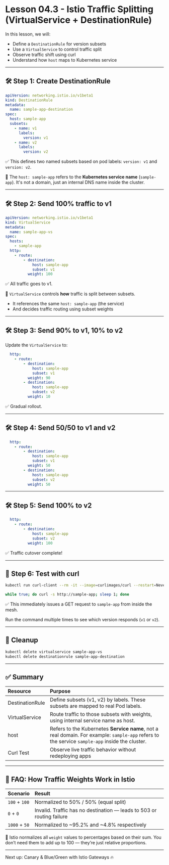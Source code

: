# Lesson 04.3 - Istio Traffic Splitting (VirtualService + DestinationRule)

In this lesson, we will:
- Define a `DestinationRule` for version subsets
- Use a `VirtualService` to control traffic split
- Observe traffic shift using curl
- Understand how `host` maps to Kubernetes service

---

## 🛠️ Step 1: Create DestinationRule

```yaml
apiVersion: networking.istio.io/v1beta1
kind: DestinationRule
metadata:
  name: sample-app-destination
spec:
  host: sample-app
  subsets:
    - name: v1
      labels:
        version: v1
    - name: v2
      labels:
        version: v2
```

✅ This defines two named subsets based on pod labels: `version: v1` and `version: v2`.

🧠 The `host: sample-app` refers to the **Kubernetes service name** (`sample-app`). It's not a domain, just an internal DNS name inside the cluster.

---

## 🛠️ Step 2: Send 100% traffic to v1

```yaml
apiVersion: networking.istio.io/v1beta1
kind: VirtualService
metadata:
  name: sample-app-vs
spec:
  hosts:
    - sample-app
  http:
    - route:
        - destination:
            host: sample-app
            subset: v1
          weight: 100
```

✅ All traffic goes to v1.

🧠 `VirtualService` controls **how** traffic is split between subsets.
- It references the same `host: sample-app` (the service)
- And decides traffic routing using subset weights

---

## 🛠️ Step 3: Send 90% to v1, 10% to v2

Update the `VirtualService` to:

```yaml
  http:
    - route:
        - destination:
            host: sample-app
            subset: v1
          weight: 90
        - destination:
            host: sample-app
            subset: v2
          weight: 10
```

✅ Gradual rollout.

---

## 🛠️ Step 4: Send 50/50 to v1 and v2

```yaml
  http:
    - route:
        - destination:
            host: sample-app
            subset: v1
          weight: 50
        - destination:
            host: sample-app
            subset: v2
          weight: 50
```

---

## 🛠️ Step 5: Send 100% to v2

```yaml
  http:
    - route:
        - destination:
            host: sample-app
            subset: v2
          weight: 100
```

✅ Traffic cutover complete!

---

## 🧪 Step 6: Test with curl

```bash
kubectl run curl-client --rm -it --image=curlimages/curl --restart=Never -n istio-lab -- sh

while true; do curl -s http://sample-app; sleep 1; done
```

✅ This immediately issues a GET request to `sample-app` from inside the mesh.

Run the command multiple times to see which version responds (`v1` or `v2`).

---

## 🧼 Cleanup

```bash
kubectl delete virtualservice sample-app-vs
kubectl delete destinationrule sample-app-destination
```

---

## ✅ Summary

| Resource | Purpose |
|:--|:--|
| DestinationRule | Define subsets (v1, v2) by labels. These subsets are mapped to real Pod labels. |
| VirtualService | Route traffic to those subsets with weights, using internal service name as host. |
| host | Refers to the Kubernetes **Service name**, not a real domain. For example: `sample-app` refers to the service `sample-app` inside the cluster. |
| Curl Test | Observe live traffic behavior without redeploying apps |

---

## 🧠 FAQ: How Traffic Weights Work in Istio

| Scenario | Result |
|:--|:--|
| `100` + `100` | Normalized to 50% / 50% (equal split) |
| `0` + `0` | Invalid. Traffic has no destination — leads to 503 or routing failure |
| `1000` + `50` | Normalized to ~95.2% and ~4.8% respectively |

🧠 Istio normalizes all `weight` values to percentages based on their sum. You don’t need them to add up to 100 — they’re just relative proportions.

---

Next up: Canary & Blue/Green with Istio Gateways 🔥
